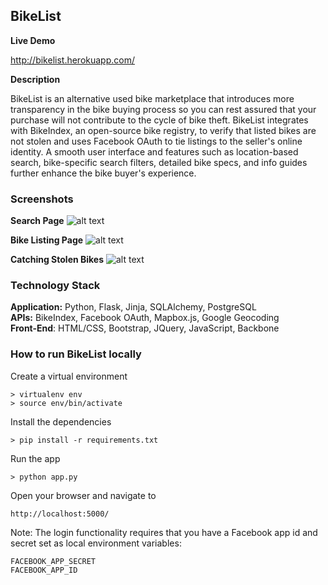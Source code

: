 BikeList
--------

**Live Demo**

http://bikelist.herokuapp.com/

**Description**

BikeList is an alternative used bike marketplace that introduces more transparency in the bike buying process so you can rest assured that your purchase will not contribute to the cycle of bike theft. BikeList integrates with BikeIndex, an open-source bike registry, to verify that listed bikes are not stolen and uses Facebook OAuth to tie listings to the seller's online identity. A smooth user interface and features such as location-based search, bike-specific search filters, detailed bike specs, and info guides further enhance the bike buyer's experience.

### Screenshots

**Search Page**
![alt text](https://cldup.com/-CCK9vvr9h.png)

**Bike Listing Page**
![alt text](https://cldup.com/SG7KLqyY4C.png)

**Catching Stolen Bikes**
![alt text](https://cldup.com/Td9NE6eydd.png)

### Technology Stack

**Application:** Python, Flask, Jinja, SQLAlchemy, PostgreSQL    
**APIs:** BikeIndex, Facebook OAuth, Mapbox.js, Google Geocoding    
**Front-End**: HTML/CSS, Bootstrap, JQuery, JavaScript, Backbone   

### How to run BikeList locally

Create a virtual environment 

```
> virtualenv env
> source env/bin/activate
```

Install the dependencies

```
> pip install -r requirements.txt
```

Run the app 

```
> python app.py
```

Open your browser and navigate to 

```
http://localhost:5000/
```

Note: The login functionality requires that you have a Facebook app id and secret set as local environment variables:

```
FACEBOOK_APP_SECRET
FACEBOOK_APP_ID
```